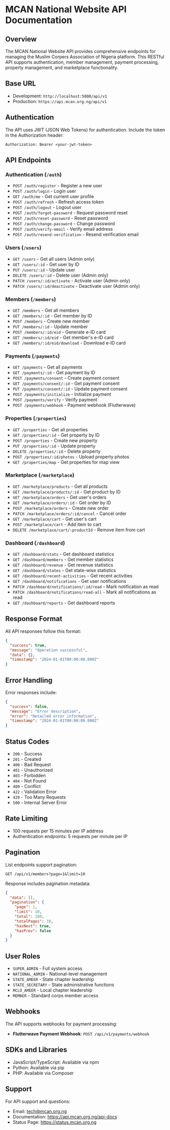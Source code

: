 # MCAN National Website API Documentation

## Overview
The MCAN National Website API provides comprehensive endpoints for managing the Muslim Corpers Association of Nigeria platform. This RESTful API supports authentication, member management, payment processing, property management, and marketplace functionality.

## Base URL
- Development: `http://localhost:5000/api/v1`
- Production: `https://api.mcan.org.ng/api/v1`

## Authentication
The API uses JWT (JSON Web Tokens) for authentication. Include the token in the Authorization header:

```
Authorization: Bearer <your-jwt-token>
```

## API Endpoints

### Authentication (`/auth`)
- `POST /auth/register` - Register a new user
- `POST /auth/login` - Login user
- `GET /auth/me` - Get current user profile
- `POST /auth/refresh` - Refresh access token
- `POST /auth/logout` - Logout user
- `POST /auth/forgot-password` - Request password reset
- `POST /auth/reset-password` - Reset password
- `POST /auth/change-password` - Change password
- `POST /auth/verify-email` - Verify email address
- `POST /auth/resend-verification` - Resend verification email

### Users (`/users`)
- `GET /users` - Get all users (Admin only)
- `GET /users/:id` - Get user by ID
- `PUT /users/:id` - Update user
- `DELETE /users/:id` - Delete user (Admin only)
- `PATCH /users/:id/activate` - Activate user (Admin only)
- `PATCH /users/:id/deactivate` - Deactivate user (Admin only)

### Members (`/members`)
- `GET /members` - Get all members
- `GET /members/:id` - Get member by ID
- `POST /members` - Create new member
- `PUT /members/:id` - Update member
- `POST /members/:id/eid` - Generate e-ID card
- `GET /members/:id/eid` - Get member's e-ID card
- `GET /members/:id/eid/download` - Download e-ID card

### Payments (`/payments`)
- `GET /payments` - Get all payments
- `GET /payments/:id` - Get payment by ID
- `POST /payments/consent` - Create payment consent
- `GET /payments/consent/:id` - Get payment consent
- `PUT /payments/consent/:id` - Update payment consent
- `POST /payments/initialize` - Initialize payment
- `POST /payments/verify` - Verify payment
- `POST /payments/webhook` - Payment webhook (Flutterwave)

### Properties (`/properties`)
- `GET /properties` - Get all properties
- `GET /properties/:id` - Get property by ID
- `POST /properties` - Create new property
- `PUT /properties/:id` - Update property
- `DELETE /properties/:id` - Delete property
- `POST /properties/:id/photos` - Upload property photos
- `GET /properties/map` - Get properties for map view

### Marketplace (`/marketplace`)
- `GET /marketplace/products` - Get all products
- `GET /marketplace/products/:id` - Get product by ID
- `GET /marketplace/orders` - Get user's orders
- `GET /marketplace/orders/:id` - Get order by ID
- `POST /marketplace/orders` - Create new order
- `PATCH /marketplace/orders/:id/cancel` - Cancel order
- `GET /marketplace/cart` - Get user's cart
- `POST /marketplace/cart` - Add item to cart
- `DELETE /marketplace/cart/:productId` - Remove item from cart

### Dashboard (`/dashboard`)
- `GET /dashboard/stats` - Get dashboard statistics
- `GET /dashboard/members` - Get member statistics
- `GET /dashboard/revenue` - Get revenue statistics
- `GET /dashboard/states` - Get state-wise statistics
- `GET /dashboard/recent-activities` - Get recent activities
- `GET /dashboard/notifications` - Get user notifications
- `PATCH /dashboard/notifications/:id/read` - Mark notification as read
- `PATCH /dashboard/notifications/read-all` - Mark all notifications as read
- `GET /dashboard/reports` - Get dashboard reports

## Response Format
All API responses follow this format:

```json
{
  "success": true,
  "message": "Operation successful",
  "data": {},
  "timestamp": "2024-01-01T00:00:00.000Z"
}
```

## Error Handling
Error responses include:

```json
{
  "success": false,
  "message": "Error description",
  "error": "Detailed error information",
  "timestamp": "2024-01-01T00:00:00.000Z"
}
```

## Status Codes
- `200` - Success
- `201` - Created
- `400` - Bad Request
- `401` - Unauthorized
- `403` - Forbidden
- `404` - Not Found
- `409` - Conflict
- `422` - Validation Error
- `429` - Too Many Requests
- `500` - Internal Server Error

## Rate Limiting
- 100 requests per 15 minutes per IP address
- Authentication endpoints: 5 requests per minute per IP

## Pagination
List endpoints support pagination:

```
GET /api/v1/members?page=1&limit=10
```

Response includes pagination metadata:

```json
{
  "data": [],
  "pagination": {
    "page": 1,
    "limit": 10,
    "total": 100,
    "totalPages": 10,
    "hasNext": true,
    "hasPrev": false
  }
}
```

## User Roles
- `SUPER_ADMIN` - Full system access
- `NATIONAL_ADMIN` - National-level management
- `STATE_AMEER` - State chapter leadership
- `STATE_SECRETARY` - State administrative functions
- `MCLO_AMEER` - Local chapter leadership
- `MEMBER` - Standard corps member access

## Webhooks
The API supports webhooks for payment processing:

- **Flutterwave Payment Webhook**: `POST /api/v1/payments/webhook`

## SDKs and Libraries
- JavaScript/TypeScript: Available via npm
- Python: Available via pip
- PHP: Available via Composer

## Support
For API support and questions:
- Email: tech@mcan.org.ng
- Documentation: https://api.mcan.org.ng/api-docs
- Status Page: https://status.mcan.org.ng
